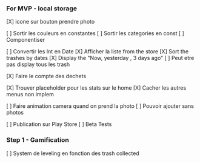 

### For MVP - local storage

[X] icone sur bouton prendre photo

[ ] Sortir les couleurs en constantes
[ ] Sortir les categories en const 
[ ] Componentiser

[ ] Convertir les Int en Date 
[X] Afficher la liste from the store
[X] Sort the trashes by dates
[X] Display the "Now, yesterday , 3 days ago"
[ ] Peut etre pas display tous les trash

[X] Faire le compte des dechets

[X] Trouver placeholder pour les stats sur le home 
[X] Cacher les autres menus non implem


[ ] Faire animation camera quand on prend la photo
[ ] Pouvoir ajouter sans photos

[ ] Publication sur Play Store
[ ] Beta Tests

### Step 1 - Gamification

[ ] System de leveling en fonction des trash collected

